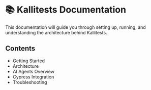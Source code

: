 # 📚 Kallitests Documentation

This documentation will guide you through setting up, running, and understanding the architecture behind Kallitests.

## Contents
- Getting Started
- Architecture
- AI Agents Overview
- Cypress Integration
- Troubleshooting